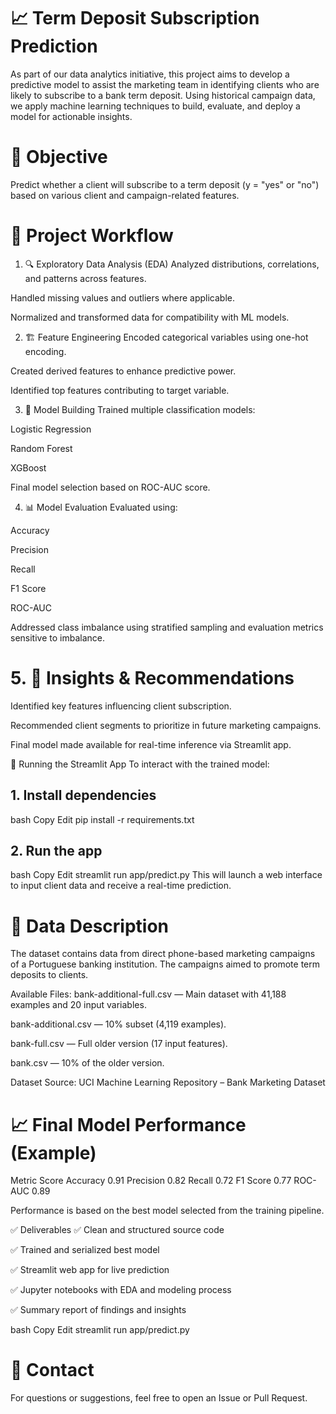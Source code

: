 # 📈 Term Deposit Subscription Prediction
As part of our data analytics initiative, this project aims to develop a predictive model to assist the marketing team in identifying clients who are likely to subscribe to a bank term deposit. Using historical campaign data, we apply machine learning techniques to build, evaluate, and deploy a model for actionable insights.

# 🎯 Objective
Predict whether a client will subscribe to a term deposit (y = "yes" or "no") based on various client and campaign-related features.

# 🧠 Project Workflow
1. 🔍 Exploratory Data Analysis (EDA)
Analyzed distributions, correlations, and patterns across features.

Handled missing values and outliers where applicable.

Normalized and transformed data for compatibility with ML models.

2. 🏗️ Feature Engineering
Encoded categorical variables using one-hot encoding.

Created derived features to enhance predictive power.

Identified top features contributing to target variable.

3. 🤖 Model Building
Trained multiple classification models:

Logistic Regression

Random Forest

XGBoost

Final model selection based on ROC-AUC score.

4. 📊 Model Evaluation
Evaluated using:

Accuracy

Precision

Recall

F1 Score

ROC-AUC

Addressed class imbalance using stratified sampling and evaluation metrics sensitive to imbalance.

# 5. 📣 Insights & Recommendations
Identified key features influencing client subscription.

Recommended client segments to prioritize in future marketing campaigns.

Final model made available for real-time inference via Streamlit app.

🚀 Running the Streamlit App
To interact with the trained model:

## 1. Install dependencies
bash
Copy
Edit
pip install -r requirements.txt
## 2. Run the app
bash
Copy
Edit
streamlit run app/predict.py
This will launch a web interface to input client data and receive a real-time prediction.

# 🧾 Data Description
The dataset contains data from direct phone-based marketing campaigns of a Portuguese banking institution. The campaigns aimed to promote term deposits to clients.

Available Files:
bank-additional-full.csv — Main dataset with 41,188 examples and 20 input variables.

bank-additional.csv — 10% subset (4,119 examples).

bank-full.csv — Full older version (17 input features).

bank.csv — 10% of the older version.

Dataset Source: UCI Machine Learning Repository – Bank Marketing Dataset

# 📈 Final Model Performance (Example)
Metric	Score
Accuracy	0.91
Precision	0.82
Recall	0.72
F1 Score	0.77
ROC-AUC	0.89

Performance is based on the best model selected from the training pipeline.

✅ Deliverables
✅ Clean and structured source code

✅ Trained and serialized best model

✅ Streamlit web app for live prediction

✅ Jupyter notebooks with EDA and modeling process

✅ Summary report of findings and insights

bash
Copy
Edit
streamlit run app/predict.py
# 📌 Contact
For questions or suggestions, feel free to open an Issue or Pull Request.

